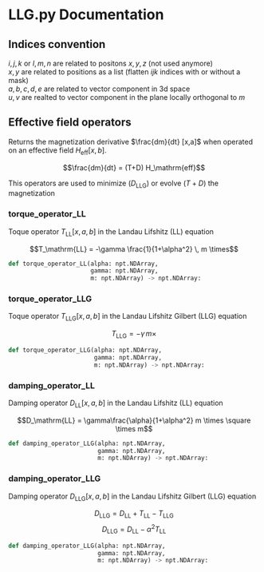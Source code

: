 # LLG.py Documentation

## Indices convention

$i,j,k$ or $l,m,n$ are related to positons $x,y,z$  (not used anymore)  
$x,y$ are related to positions as a list (flatten $ijk$ indices with or without a mask)  
$a, b, c, d, e$ are related to vector component in 3d space  
$u,v$ are realted to vector component in the plane locally orthogonal to $m$

## Effective field operators

Returns the magnetization derivative $\frac{dm}{dt} [x,a]$ when operated on an effective field $H_\mathrm{eff} [x,b]$.

$$\frac{dm}{dt} = (T+D) H_\mathrm{eff}$$

This operators are used to minimize $(D_\mathrm{LLG})$ or evolve ($T+D$) the magnetization 

### torque_operator_LL

Toque operator $T_\mathrm{LL}[x,a,b]$ in the Landau Lifshitz (LL) equation

$$T_\mathrm{LL} = -\gamma \frac{1}{1+\alpha^2} \, m \times$$

```python
def torque_operator_LL(alpha: npt.NDArray,
                       gamma: npt.NDArray,
                       m: npt.NDArray) -> npt.NDArray:
```

### torque_operator_LLG

Toque operator $T_\mathrm{LLG}[x,a,b]$ in the Landau Lifshitz Gilbert (LLG) equation

$$T_\mathrm{LLG} = -\gamma \, m \times$$

```python
def torque_operator_LLG(alpha: npt.NDArray,
                        gamma: npt.NDArray,
                        m: npt.NDArray) -> npt.NDArray:
```

### damping_operator_LL

Damping operator $D_\mathrm{LL}[x,a,b]$ in the Landau Lifshitz (LL) equation

$$D_\mathrm{LL} = \gamma\frac{\alpha}{1+\alpha^2}
 m \times \square \times m$$

```python
def damping_operator_LLG(alpha: npt.NDArray,
                         gamma: npt.NDArray,
                         m: npt.NDArray) -> npt.NDArray:
```

### damping_operator_LLG

Damping operator $D_{\mathrm{LLG}}[x,a,b]$ in the Landau Lifshitz Gilbert (LLG) equation

$$D_\mathrm{LLG} =
D_\mathrm{LL} + T_\mathrm{LL} - T_\mathrm{LLG} $$
$$D_\mathrm{LLG} = D_\mathrm{LL} - \alpha^2 T_\mathrm{LL} $$

```python
def damping_operator_LLG(alpha: npt.NDArray,
                         gamma: npt.NDArray,
                         m: npt.NDArray) -> npt.NDArray:
```

